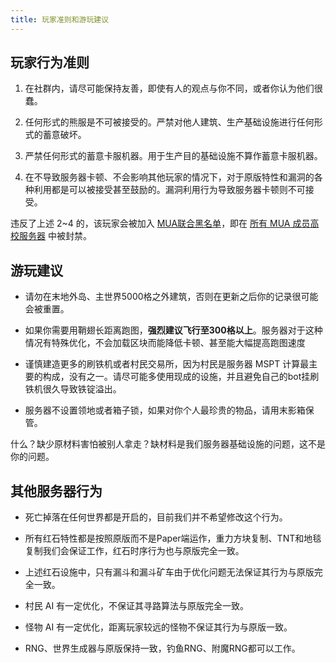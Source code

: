 ```yaml
---
title: 玩家准则和游玩建议
---
```


## 玩家行为准则

1. 在社群内，请尽可能保持友善，即使有人的观点与你不同，或者你认为他们很蠢。

2. 任何形式的熊服是不可被接受的。严禁对他人建筑、生产基础设施进行任何形式的蓄意破坏。

3. 严禁任何形式的蓄意卡服机器。用于生产目的基础设施不算作蓄意卡服机器。

4. 在不导致服务器卡顿、不会影响其他玩家的情况下，对于原版特性和漏洞的各种利用都是可以被接受甚至鼓励的。漏洞利用行为导致服务器卡顿则不可接受。

违反了上述 2~4 的，该玩家会被加入 [MUA联合黑名单](https://gitee.com/minecraft-university-alliance/allied-blacklist)，即在 [所有 MUA 成员高校服务器](https://www.mualliance.cn/server) 中被封禁。

## 游玩建议

* 请勿在末地外岛、主世界5000格之外建筑，否则在更新之后你的记录很可能会被重置。

* 如果你需要用鞘翅长距离跑图，**强烈建议飞行至300格以上**。服务器对于这种情况有特殊优化，不会加载区块而能降低卡顿、甚至能大幅提高跑图速度

* 谨慎建造更多的刷铁机或者村民交易所，因为村民是服务器 MSPT 计算最主要的构成，没有之一。请尽可能多使用现成的设施，并且避免自己的bot挂刷铁机很久导致铁锭溢出。

* 服务器不设置领地或者箱子锁，如果对你个人最珍贵的物品，请用末影箱保管。

什么？缺少原材料害怕被别人拿走？缺材料是我们服务器基础设施的问题，这不是你的问题。

## 其他服务器行为

* 死亡掉落在任何世界都是开启的，目前我们并不希望修改这个行为。

* 所有红石特性都是按照原版而不是Paper端运作，重力方块复制、TNT和地毯复制我们会保证工作，红石时序行为也与原版完全一致。

* 上述红石设施中，只有漏斗和漏斗矿车由于优化问题无法保证其行为与原版完全一致。

* 村民 AI 有一定优化，不保证其寻路算法与原版完全一致。

* 怪物 AI 有一定优化，距离玩家较远的怪物不保证其行为与原版一致。

* RNG、世界生成器与原版保持一致，钓鱼RNG、附魔RNG都可以工作。
